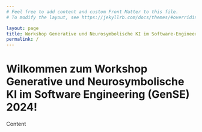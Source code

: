 ```yaml
---
# Feel free to add content and custom Front Matter to this file.
# To modify the layout, see https://jekyllrb.com/docs/themes/#overriding-theme-defaults

layout: page
title: Workshop Generative und Neurosymbolische KI im Software-Engineering (GenSE 2024)
permalink: /
---
```


# Wilkommen zum Workshop Generative und Neurosymbolische KI im Software Engineering (GenSE) 2024!

Content
